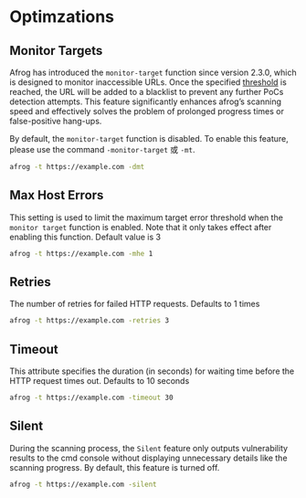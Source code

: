 # Optimzations

## Monitor Targets

Afrog has introduced the `monitor-target` function since version 2.3.0, which is designed to monitor inaccessible URLs. Once the specified [threshold](#max-host-errors) is reached, the URL will be added to a blacklist to prevent any further PoCs detection attempts. This feature significantly enhances afrog’s scanning speed and effectively solves the problem of prolonged progress times or false-positive hang-ups.

By default, the `monitor-target` function is disabled. To enable this feature, please use the command `-monitor-target` 或 `-mt`.

```sh
afrog -t https://example.com -dmt
```

## Max Host Errors

This setting is used to limit the maximum target error threshold when the `monitor target` function is enabled. Note that it only takes effect after enabling this function. Default value is 3

```sh
afrog -t https://example.com -mhe 1
```

## Retries

The number of retries for failed HTTP requests. Defaults to 1 times

```sh
afrog -t https://example.com -retries 3
```

## Timeout

This attribute specifies the duration (in seconds) for waiting time before the HTTP request times out. Defaults to 10 seconds

```sh
afrog -t https://example.com -timeout 30
```

## Silent

During the scanning process, the `Silent` feature only outputs vulnerability results to the cmd console without displaying unnecessary details like the scanning progress. By default, this feature is turned off.

```sh
afrog -t https://example.com -silent
```